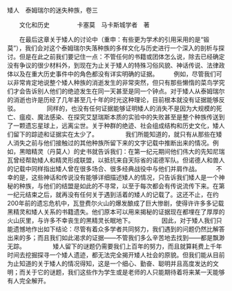 矮人　泰姆瑞尔的迷失种族，卷三

　　文化和历史
　　
　　卡塞莫　马卡斯城学者　著

　　在最后这章关于矮人的讨论中（重申：有些更为学术的引用采用的是“锻莫”），我们会对这个泰姆瑞尔失落种族的多样文化与历史进行一个深入的剖析与探讨。但是在此之前我们要记住一点：不管任何的书籍或团体怎么说，除去已经确定没有争议的很少材料外，到现在为止关于矮人的特殊习俗风貌、神话传说、法律政体以及在重大历史事件中的角色都没有详实明确的证据。
　　 例如，尽管我们可以非常肯定地说整个矮人种族的消逝发生的非常突然，但只有那些懒惰的菜鸟学究们才会告诉别人他们的绝迹发生在同一天甚至是同一个钟点。对于矮人从泰姆瑞尔的消逝也许是历经了几年甚至几十年的时光这种理论，目前根本就没有证据能够反驳。
　　
　　同样的，也没有任何证据能够证明矮人的消失不是因为大规模的死亡、瘟疫、魔法感染、在探究艾瑟瑞斯本质的实验中的失败甚至是整个种族传送到了一颗遗忘星球上，远离尘世。关于种群的绝迹、社会组成结构和历史文化，矮人们留下的踪迹和证据实在太少了。
　　
　　我们所能知道的，就只有从那些在矮人消失之前与他们接触过的其他种族所留下来的文字记载中推断出来的情况。例如，黑暗精灵（丹莫人）的史书就告诉我们：在第一纪元期间他们伟大的先知尼瑞瓦曾经帮助矮人和精灵形成联盟，以抵抗来自天际省的诺德军队。但诺德人和兽人的记载中同样指出矮人曾在很多场合、很多经典战役中与他们并肩作战。
　　 不幸的是，这些神话和传说没有能够详细描述矮人的情况，只告诉我们矮人是一个神秘的种族，与他们的结盟是如此的不寻常，以至于每次都会有传说流传下来。在第一纪元结束之后，就再没有任何关于遇到活着的矮人的记载了。这还不止，在约200年前的遗忘危机中，瓦登费尔火山的爆发酿成了巨大惨剧，使得许许多多记载黑精灵和矮人关系的书籍遗失。他们原本可以用来揭秘的证据现在都埋在了厚厚的火山灰里，与许多不幸丧生的黑精灵长眠地下。
　　
　　因此，对于矮人我们只能遗憾地作出如下结论：尽管有着众多学者共同努力，我们遇到的问题仍然比解答出来的多；而且我们如此渴求的证据——不管我们多么辛苦地去找到——都是飘渺无踪。
　　
　　矮人留下的谜题仍需要我们上百年的努力，而且就算耗费上千年时间去挖掘探寻一个矮人遗迹，都无法完全揭开矮人社会的原貌。但我们能从目前为止知道的关于矮人的情况得知，这是一个细心、勤奋、聪明并且高度发达的文明；而关于它的谜题，我们这些作为学生或是老师的人只能期待着将来某一天能够有人完全解开。
　　
